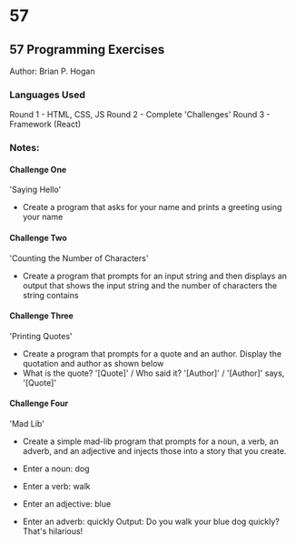 # 57

## 57 Programming Exercises
Author: Brian P. Hogan

### Languages Used
Round 1 - HTML, CSS, JS
Round 2 - Complete 'Challenges'
Round 3 - Framework (React) 

### Notes:

#### Challenge One
'Saying Hello'
- Create a program that asks for your name and prints a greeting using your name

#### Challenge Two
'Counting the Number of Characters'
- Create a program that prompts for an input string and then displays an output that shows the input string and the number of characters the string contains

#### Challenge Three
'Printing Quotes'
- Create a program that prompts for a quote and an author. Display the quotation and author as shown below
- What is the quote? '[Quote]' / Who said it? '[Author]' / '[Author]' says, '[Quote]'

#### Challenge Four
'Mad Lib'
- Create a simple mad-lib program that prompts for a noun, a verb, an adverb, and an adjective and injects those into a story that you create.

- Enter a noun: dog
- Enter a verb: walk
- Enter an adjective: blue
- Enter an adverb: quickly
Output: Do you walk your blue dog quickly? That's hilarious!